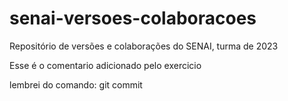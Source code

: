 # senai-versoes-colaboracoes
Repositório de versões e colaborações do SENAI, turma de 2023

Esse é o comentario adicionado pelo exercicio

lembrei do comando: git commit